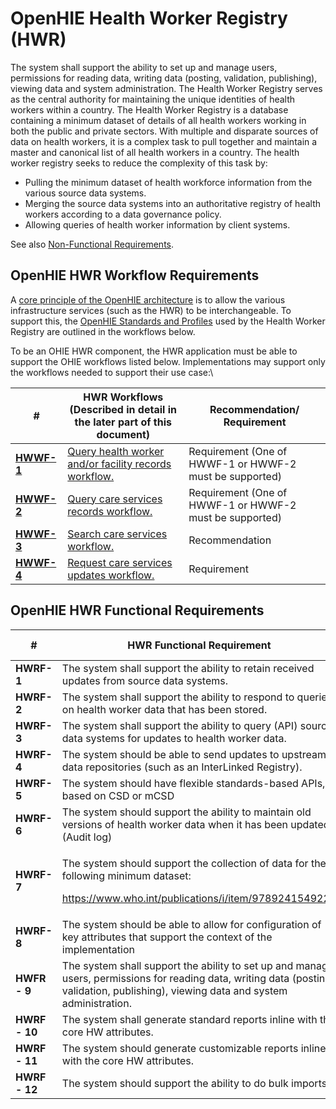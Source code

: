 # OpenHIE Health Worker Registry (HWR)

The system shall support the ability to set up and manage users, permissions for reading data, writing data (posting, validation, publishing), viewing data and system administration. The Health Worker Registry serves as the central authority for maintaining the unique identities of health workers within a country. The Health Worker Registry is a database containing a minimum dataset of details of all health workers working in both the public and private sectors. With multiple and disparate sources of data on health workers, it is a complex task to pull together and maintain a master and canonical list of all health workers in a country. The health worker registry seeks to reduce the complexity of this task by: &#x20;

* Pulling the minimum dataset of health workforce information from the various source data systems.&#x20;
* Merging the source data systems into an authoritative registry of health workers according to a data governance policy.&#x20;
* Allowing queries of health worker information by client systems.

See also [Non-Functional Requirements](non-functional-requirements.md).&#x20;

## **OpenHIE HWR Workflow Requirements**

A [core principle of the OpenHIE architecture](https://wiki.ohie.org/display/resources/Architectural+Principals) is to allow the various infrastructure services (such as the HWR) to be interchangeable. To support this, the [OpenHIE Standards and Profiles](https://wiki.ohie.org/display/documents/OpenHIE+Standards+and+Profiles) used by the Health Worker Registry are outlined in the workflows below. &#x20;

To be an OHIE HWR component, the HWR application must be able to support the OHIE workflows listed below.  Implementations may support only the workflows needed to support their use case:\


| #                                                                                                             | **HWR Workflows (Described in detail in the later part of this document)**                                                                               | **Recommendation/ Requirement**                         |
| ------------------------------------------------------------------------------------------------------------- | -------------------------------------------------------------------------------------------------------------------------------------------------------- | ------------------------------------------------------- |
| [**HWWF-1**](../introduction/care-services-discovery/query-health-worker-and-or-facility-records-workflow.md) | [Query health worker and/or facility records workflow.](../introduction/care-services-discovery/query-health-worker-and-or-facility-records-workflow.md) | Requirement (One of HWWF-1 or HWWF-2 must be supported) |
| [**HWWF-2**](../introduction/care-services-discovery/query-care-services-records-workflow.md)                 | [Query care services records workflow.](../introduction/care-services-discovery/query-care-services-records-workflow.md)                                 | Requirement (One of HWWF-1 or HWWF-2 must be supported) |
| [**HWWF-3**](../introduction/care-services-discovery/search-care-services-workflow.md)                        | [Search care services workflow.](../introduction/care-services-discovery/search-care-services-workflow.md)                                               | Recommendation                                          |
| [**HWWF-4**](../introduction/care-services-discovery/request-care-services-updates-workflow.md)               | [Request care services updates workflow.](../introduction/care-services-discovery/request-care-services-updates-workflow.md)                             | Requirement                                             |

## **OpenHIE HWR Functional Requirements**

| **#**         | **HWR Functional Requirement**                                                                                                                                                                                                                                                                    | **Recommendation/ Requirement** |
| ------------- | ------------------------------------------------------------------------------------------------------------------------------------------------------------------------------------------------------------------------------------------------------------------------------------------------- | ------------------------------- |
| **HWRF-1**    | The system shall support the ability to retain received updates from source data systems.                                                                                                                                                                                                         | Required                        |
| **HWRF-2**    | The system shall support the ability to respond to queries on health worker data that has been stored.                                                                                                                                                                                            | Required                        |
| **HWRF-3**    | The system shall support the ability to query (API) source data systems for updates to health worker data.                                                                                                                                                                                        | Required                        |
| **HWRF-4**    | The system should be able to send updates to upstream data repositories (such as an InterLinked Registry).                                                                                                                                                                                        | Recommended                     |
| **HWRF-5**    | The system should have flexible standards-based APIs, based on CSD or mCSD                                                                                                                                                                                                                        | Required                        |
| **HWRF-6**    | The system should support the ability to maintain old versions of health worker data when it has been updated. (Audit log)                                                                                                                                                                        | Recommended                     |
| **HWRF-7**    | <p>The system should support the collection of data for the following minimum dataset:<a href="https://www.who.int/hrh/statistics/minimun_data_set/en/"> </a></p><p><a href="https://www.who.int/publications/i/item/9789241549226">https://www.who.int/publications/i/item/9789241549226</a></p> | Recommended                     |
| **HWRF-8**    | The system should be able to allow for configuration of key attributes that support the context of the implementation                                                                                                                                                                             | Required                        |
| **HWFR - 9**  | The system shall support the ability to set up and manage users, permissions for reading data, writing data (posting, validation, publishing), viewing data and system administration.                                                                                                            | Required                        |
| **HWRF - 10** | The system shall generate standard reports inline with the core HW attributes.                                                                                                                                                                                                                    | Required                        |
| **HWRF - 11** | The system should generate customizable reports inline with the core HW attributes.                                                                                                                                                                                                               | Recommended                     |
| **HWRF - 12** | The system should support the ability to do bulk imports.                                                                                                                                                                                                                                         | Recommended                     |


